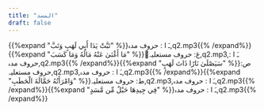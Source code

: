```yaml
---
title: "المسد"
draft: false
---
```

 {{%expand "تَبَّتْ يَدَا أَبِي لَهَبٍ وَتَبَّ" %}}ـَ ا :  حروف مدہ,q2.mp3{{% /expand%}}{{%expand "مَا أَغْنَىٰ عَنْهُ مَالُهُ وَمَا كَسَبَ" %}}ُغ: حروف مستعلیہ,q2.mp3,ـَ ا :  حروف مدہ,q2.mp3{{% /expand%}}{{%expand "سَيَصْلَىٰ نَارًا ذَاتَ لَهَبٍ" %}}ص: حروف مستعلیہ,q2.mp3,ـَ ا :  حروف مدہ,q2.mp3{{% /expand%}}{{%expand "وَامْرَأَتُهُ حَمَّالَةَ الْحَطَبِ" %}}ط: حروف مستعلیہ,q2.mp3,ـَ ا :  حروف مدہ,q2.mp3{{% /expand%}}{{%expand "فِي جِيدِهَا حَبْلٌ مِّن مَّسَدٍ" %}}ـَ ا :  حروف مدہ,q2.mp3{{% /expand%}}